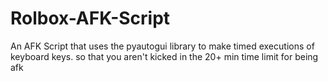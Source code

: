 # Rolbox-AFK-Script


An AFK Script that uses the pyautogui library to make timed executions of keyboard keys. so that you aren't kicked in the 20+ min time limit for being afk
